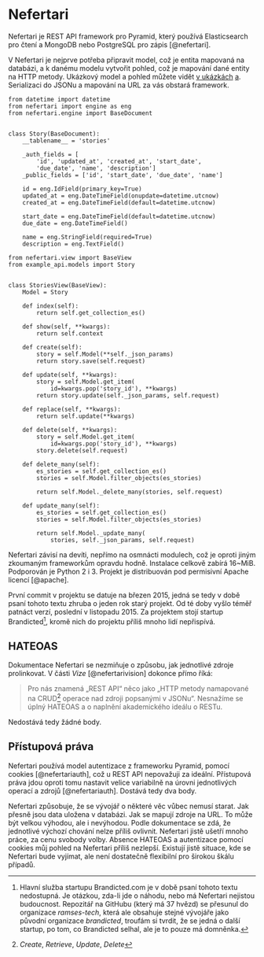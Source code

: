 Nefertari
=========

Nefertari je REST API framework pro Pyramid, který používá Elasticsearch pro čtení a MongoDB nebo PostgreSQL pro zápis [@nefertari].

V Nefertari je nejprve potřeba připravit model, což je entita mapovaná na databázi, a k danému modelu vytvořit pohled, což je mapování dané entity na HTTP metody. Ukázkový model a pohled můžete vidět [v ukázkách](#code:nefertarimodel) [a](#code:nefertariview). Serializaci do JSONu a mapování na URL za vás obstará framework.

```{caption="{#code:nefertarimodel}Příklad použití z dokumentace Nefertari (model) \autocite{nefertarimodel}" .python}
from datetime import datetime
from nefertari import engine as eng
from nefertari.engine import BaseDocument


class Story(BaseDocument):
    __tablename__ = 'stories'

    _auth_fields = [
        'id', 'updated_at', 'created_at', 'start_date',
        'due_date', 'name', 'description']
    _public_fields = ['id', 'start_date', 'due_date', 'name']

    id = eng.IdField(primary_key=True)
    updated_at = eng.DateTimeField(onupdate=datetime.utcnow)
    created_at = eng.DateTimeField(default=datetime.utcnow)

    start_date = eng.DateTimeField(default=datetime.utcnow)
    due_date = eng.DateTimeField()

    name = eng.StringField(required=True)
    description = eng.TextField()
```

```{caption="{#code:nefertariview}Příklad použití z dokumentace Nefertari (pohled) \autocite{nefertariview}" .python}
from nefertari.view import BaseView
from example_api.models import Story


class StoriesView(BaseView):
    Model = Story

    def index(self):
        return self.get_collection_es()

    def show(self, **kwargs):
        return self.context

    def create(self):
        story = self.Model(**self._json_params)
        return story.save(self.request)

    def update(self, **kwargs):
        story = self.Model.get_item(
            id=kwargs.pop('story_id'), **kwargs)
        return story.update(self._json_params, self.request)

    def replace(self, **kwargs):
        return self.update(**kwargs)

    def delete(self, **kwargs):
        story = self.Model.get_item(
            id=kwargs.pop('story_id'), **kwargs)
        story.delete(self.request)

    def delete_many(self):
        es_stories = self.get_collection_es()
        stories = self.Model.filter_objects(es_stories)

        return self.Model._delete_many(stories, self.request)

    def update_many(self):
        es_stories = self.get_collection_es()
        stories = self.Model.filter_objects(es_stories)

        return self.Model._update_many(
            stories, self._json_params, self.request)
```

Nefertari závisí na devíti, nepřímo na osmnácti modulech, což je oproti jiným zkoumaným frameworkům opravdu hodně.
Instalace celkově zabírá 16~MiB. Podporován je Python 2 i 3. Projekt je distribuován pod permisivní Apache licencí [@apache].

První commit v projektu se datuje na březen 2015, jedná se tedy v době psaní tohoto textu zhruba o jeden rok starý projekt.
Od té doby vyšlo téměř patnáct verzí, poslední v listopadu 2015. Za projektem stojí startup Brandicted[^brandicted], kromě nich do projektu příliš mnoho lidí nepřispívá.

[^brandicted]: Hlavní služba startupu Brandicted.com je v době psaní tohoto textu nedostupná. Je otázkou, zda-li jde o náhodu, nebo má Nefertari nejistou budoucnost. Repozitář na GitHubu (který má 37 hvězd) se přesunul do organizace *ramses-tech*, která ale obsahuje stejné vývojáře jako původní organizace *brandicted*, troufám si tvrdit, že se jedná o další startup, po tom, co Brandicted selhal, ale je to pouze má domněnka.

HATEOAS
-------

Dokumentace Nefertari se nezmiňuje o způsobu, jak jednotlivé zdroje prolinkovat.
V části *Vize* [@nefertarivision] dokonce přímo říká:

> Pro nás znamená „REST API“ něco jako „HTTP metody namapované na CRUD[^crud] operace nad zdroji popsanými v JSONu“.
> Nesnažíme se úplný HATEOAS a o naplnění akademického ideálu o RESTu.

Nedostává tedy žádné body.

[^crud]: *Create*, *Retrieve*, *Update*, *Delete*

Přístupová práva
----------------

Nefertari používá model autentizace z frameworku Pyramid, pomocí cookies [@nefertariauth], což u REST API nepovažuji za ideální. Přístupová práva jdou oproti tomu nastavit velice variabilně na úrovni jednotlivých operací a zdrojů [@nefertariauth]. Dostává tedy dva body.

Nefertari způsobuje, že se vývojář o některé věc vůbec nemusí starat. Jak přesně jsou data uložena v databázi. Jak se mapují zdroje na URL. To může být velkou výhodou, ale i nevýhodou. Podle dokumentace se zdá, že jednotlivé výchozí chování nelze příliš ovlivnit. Nefertari jistě ušetří mnoho práce, za cenu svobody volby. Absence HATEOAS a autentizace pomocí cookies můj pohled na Nefertari příliš nezlepší. Existují jistě situace, kde se Nefertari bude vyjímat, ale není dostatečně flexibilní pro širokou škálu případů.

